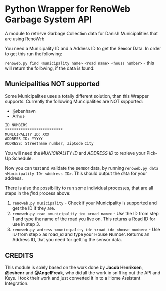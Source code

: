 # Python Wrapper for RenoWeb Garbage System API

A module to retrieve Garbage Collection data for Danish Municipalities that are using RenoWeb

You need a Municipality ID and a Address ID to get the Sensor Data. In order to get this run the following:

`renoweb.py find <municipality name> <road name> <house number>` - this will return the following, if the data is found:

## Municipalities NOT supported

Some Municipalities uses a totally different solution, than this Wrapper supports. Currently the following Municipalities are NOT supported:

- København
- Århus

```txt
ID NUMBERS
**************************
MUNICIPALITY ID: XXX
ADDRESS ID: YYYYY
ADDRESS: Streetname number, ZipCode City
````

You will need the *MUNICIPALITY ID* and *ADDRESS ID* to retrieve your Pick-Up Schedule.

Now you can test and validate the sensor data, by running `renoweb.py data <Municipality ID> <Address ID>`. This should output the data for your address.

There is also the possibility to run some individual processes, that are all steps in the *find* process above:

1. `renoweb.py municipality` - Check if your Municipality is supported and get the ID if they are.
2. `renoweb.py road <municipality id> <road name>` - Use the ID from step 1 and type the name of the road you live on. This returns a Road ID for use in step 3.
3. `renoweb.py address <municipality id> <road id> <house number>` - Use ID from step 2 as road_id and type your House Number. Returns an Address ID, that you need for getting the sensor data.

## CREDITS

This module is solely based on the work done by **Jacob Henriksen**, **@esbenr** and **@AngelFreak**, who did all the work in sniffing out the API and Keys. I took their work and just converted it in to a Home Assistant Integration.

